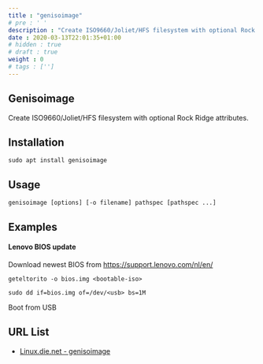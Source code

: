 ```yaml
---
title : "genisoimage"
# pre : ' '
description : "Create ISO9660/Joliet/HFS filesystem with optional Rock Ridge attributes."
date : 2020-03-13T22:01:35+01:00
# hidden : true
# draft : true
weight : 0
# tags : ['']
---
```


## Genisoimage

Create ISO9660/Joliet/HFS filesystem with optional Rock Ridge attributes.

## Installation

```plain
sudo apt install genisoimage
```

## Usage

```plain
genisoimage [options] [-o filename] pathspec [pathspec ...]
```

## Examples

#### Lenovo BIOS update

Download newest BIOS from <https://support.lenovo.com/nl/en/>

```plain
geteltorito -o bios.img <bootable-iso>
```

```plain
sudo dd if=bios.img of=/dev/<usb> bs=1M
```

Boot from USB

## URL List

* [Linux.die.net - genisoimage](https://linux.die.net/man/1/genisoimage)
